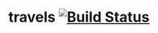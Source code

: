# travels [![Build Status](https://travis-ci.org/oxyc/travels.svg)](https://travis-ci.org/oxyc/travels)
